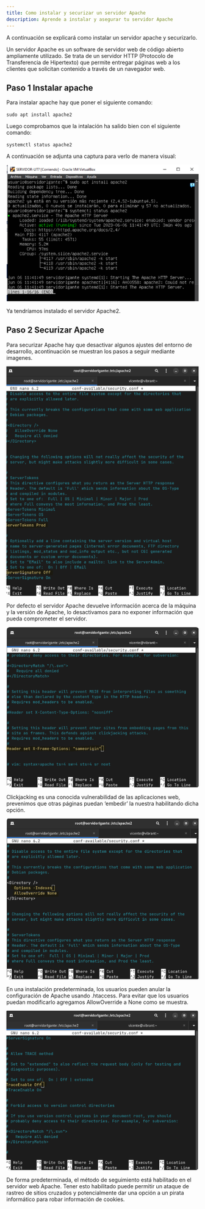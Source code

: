 ```yaml
---
title: Como instalar y securizar un servidor Apache
description: Aprende a instalar y asegurar tu servidor Apache
---
```


A continuación se explicará como instalar un servidor apache y securizarlo.

Un servidor Apache es un software de servidor web de código abierto ampliamente utilizado. Se trata de un servidor HTTP (Protocolo de Transferencia de Hipertexto) que permite entregar páginas web a los clientes que solicitan contenido a través de un navegador web.

## Paso 1 Instalar apache

Para instalar apache hay que poner el siguiente comando:

`sudo apt install apache2`

Luego comprobamos que la intalación ha salido bien con el siguiente comando:

`systemctl status apache2`

A continuación se adjunta una captura para verlo de manera visual:

![img](../../../assets/ApacheInstal.png)


Ya tendríamos instalado el servidor Apache2.

## Paso 2 Securizar Apache

Para securizar Apache hay que desactivar algunos ajustes del entorno de desarrollo, acontinuación se muestran los pasos a seguir mediante
imagenes.


![img](../../../assets/SecurizarA1.png)

Por defecto el servidor Apache devuelve información acerca de la máquina y la versión de Apache, lo desactivamos para no exponer información que pueda comprometer el servidor.

![img](../../../assets/SecurizarA2.png)

Clickjacking es una conocida vulnerabilidad de las aplicaciones web, prevenimos que otras páginas puedan ‘embedir’ la nuestra habilitando dicha opción.

![img](../../../assets/SecurizarA3.png)

En una instalación predeterminada, los usuarios pueden anular la configuración de Apache usando .htaccess. Para evitar que los usuarios puedan modificarlo agregamos AllowOverride a None como se muestra.

![img](../../../assets/SecurizarA4.png)

De forma predeterminada, el método de seguimiento está habilitado en el servidor web Apache. Tener esto habilitado puede permitir un ataque de rastreo de sitios cruzados y potencialmente dar una opción a un pirata informático para robar información de cookies.
